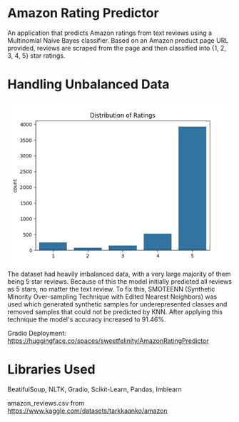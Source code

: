 # Amazon Rating Predictor
An application that predicts Amazon ratings from text reviews using a Multinomial Naive Bayes classifier. Based on an Amazon product page URL provided, reviews are scraped from the page and then classified into {1, 2, 3, 4, 5} star ratings.

# Handling Unbalanced Data
![](https://github.com/Amber-Abuah/Amazon-Rating-Predictor/blob/main/RatingDistribution.jpg)  
The dataset had heavily imbalanced data, with a very large majority of them being 5 star reviews. Because of this the model initially predicted all reviews as 5 stars, no matter the text review. To fix this, SMOTEENN (Synthetic Minority Over-sampling Technique with Edited Nearest Neighbors) was used which generated synthetic samples for underepresented classes and removed samples that could not be predicted by KNN. After applying this technique the model's accuracy increased to 91.46%.

Gradio Deployment: https://huggingface.co/spaces/sweetfelinity/AmazonRatingPredictor

# Libraries Used
BeatifulSoup, NLTK, Gradio, Scikit-Learn, Pandas, Imblearn

amazon_reviews.csv from https://www.kaggle.com/datasets/tarkkaanko/amazon
